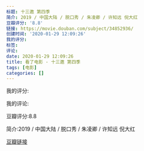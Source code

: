```yaml
---
标题: 十三邀 第四季
简介: 2019 / 中国大陆 / 脱口秀 / 朱凌卿 / 许知远 倪大红
豆瓣评分: '8.8'
链接: https://movie.douban.com/subject/34852936/
创建时间: '2020-01-29 12:09:26'
我的评分:
标签:
评论:
date: 2020-01-29 12:09:26
title: 看了电影 - 十三邀 第四季
tags: [电影]
categories: []
---
```


我的评分:

我的评论:

豆瓣评分:8.8

简介:2019 / 中国大陆 / 脱口秀 / 朱凌卿 / 许知远 倪大红

[豆瓣链接](https://movie.douban.com/subject/34852936/)

